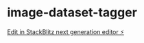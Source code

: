 # image-dataset-tagger

[Edit in StackBlitz next generation editor ⚡️](https://stackblitz.com/~/github.com/markuryy/image-dataset-tagger)